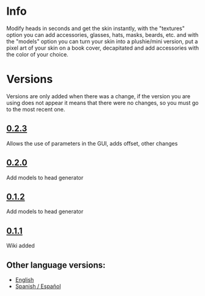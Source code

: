 # Info

Modify heads in seconds and get the skin instantly, with the "textures" option you can add accessories, glasses, hats, masks, beards, etc.
and with the "models" option you can turn your skin into a plushie/mini version, put a pixel art of your skin on a book cover, decapitated and add accessories with the color of your choice.


# Versions
Versions are only added when there was a change, if the version you are using does not appear it means that there were no changes, so you must go to the most recent one.

## [0.2.3](./0.2.3_head_generator.md)
Allows the use of parameters in the GUI, adds offset, other changes

## [0.2.0](./0.2.0_head_generator.md)
Add models to head generator

## [0.1.2](./0.1.2_head_generator.md)
Add models to head generator

## [0.1.1](./0.1.1_head_generator.md)
Wiki added


## Other language versions:

- [English](../../../en/wiki/head_generator)
- [Spanish / Español](../../../es/wiki/head_generator)